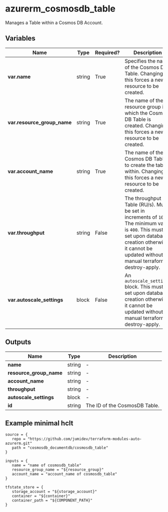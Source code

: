 # azurerm_cosmosdb_table

Manages a Table within a Cosmos DB Account.

## Variables

| Name | Type | Required? |  Description |
| ---- | ---- | --------- |  ----------- |
| **var.name** | string | True | Specifies the name of the Cosmos DB Table. Changing this forces a new resource to be created. | 
| **var.resource_group_name** | string | True | The name of the resource group in which the Cosmos DB Table is created. Changing this forces a new resource to be created. | 
| **var.account_name** | string | True | The name of the Cosmos DB Table to create the table within. Changing this forces a new resource to be created. | 
| **var.throughput** | string | False | The throughput of Table (RU/s). Must be set in increments of `100`. The minimum value is `400`. This must be set upon database creation otherwise it cannot be updated without a manual terraform destroy-apply. | 
| **var.autoscale_settings** | block | False | An `autoscale_settings` block. This must be set upon database creation otherwise it cannot be updated without a manual terraform destroy-apply. | 



## Outputs

| Name | Type | Description |
| ---- | ---- | --------- | 
| **name** | string  | - | 
| **resource_group_name** | string  | - | 
| **account_name** | string  | - | 
| **throughput** | string  | - | 
| **autoscale_settings** | block  | - | 
| **id** | string  | The ID of the CosmosDB Table. | 

## Example minimal hclt

```hcl
source = {
   repo = "https://github.com/jumidev/terraform-modules-auto-azurerm.git" 
   path = "cosmosdb_documentdb/cosmosdb_table" 
}

inputs = {
   name = "name of cosmosdb_table" 
   resource_group_name = "${resource_group}" 
   account_name = "account_name of cosmosdb_table" 
}

tfstate_store = {
   storage_account = "${storage_account}" 
   container = "${container}" 
   container_path = "${COMPONENT_PATH}" 
}


```